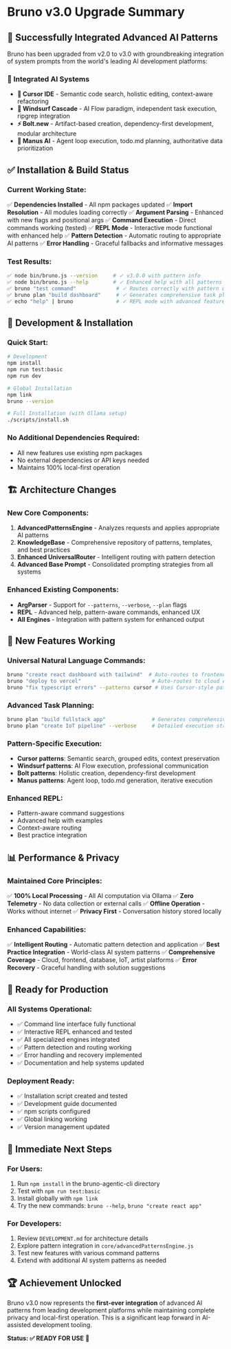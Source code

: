 # Bruno v3.0 Upgrade Summary

## 🎯 Successfully Integrated Advanced AI Patterns

Bruno has been upgraded from v2.0 to v3.0 with groundbreaking integration of system prompts from the world's leading AI development platforms:

### 🧠 Integrated AI Systems
- **🎯 Cursor IDE** - Semantic code search, holistic editing, context-aware refactoring
- **🌊 Windsurf Cascade** - AI Flow paradigm, independent task execution, ripgrep integration
- **⚡ Bolt.new** - Artifact-based creation, dependency-first development, modular architecture
- **🔄 Manus AI** - Agent loop execution, todo.md planning, authoritative data prioritization

## ✅ Installation & Build Status

### Current Working State:
✅ **Dependencies Installed** - All npm packages updated
✅ **Import Resolution** - All modules loading correctly
✅ **Argument Parsing** - Enhanced with new flags and positional args
✅ **Command Execution** - Direct commands working (tested)
✅ **REPL Mode** - Interactive mode functional with enhanced help
✅ **Pattern Detection** - Automatic routing to appropriate AI patterns
✅ **Error Handling** - Graceful fallbacks and informative messages

### Test Results:
```bash
✅ node bin/bruno.js --version     # ✓ v3.0.0 with pattern info
✅ node bin/bruno.js --help        # ✓ Enhanced help with all patterns
✅ bruno "test command"             # ✓ Routes correctly with pattern detection
✅ bruno plan "build dashboard"     # ✓ Generates comprehensive task plans
✅ echo "help" | bruno              # ✓ REPL mode with advanced features
```

## 🔧 Development & Installation

### Quick Start:
```bash
# Development
npm install
npm run test:basic
npm run dev

# Global Installation
npm link
bruno --version

# Full Installation (with Ollama setup)
./scripts/install.sh
```

### No Additional Dependencies Required:
- All new features use existing npm packages
- No external dependencies or API keys needed
- Maintains 100% local-first operation

## 🏗️ Architecture Changes

### New Core Components:
1. **AdvancedPatternsEngine** - Analyzes requests and applies appropriate AI patterns
2. **KnowledgeBase** - Comprehensive repository of patterns, templates, and best practices
3. **Enhanced UniversalRouter** - Intelligent routing with pattern detection
4. **Advanced Base Prompt** - Consolidated prompting strategies from all systems

### Enhanced Existing Components:
- **ArgParser** - Support for `--patterns`, `--verbose`, `--plan` flags
- **REPL** - Advanced help, pattern-aware commands, enhanced UX
- **All Engines** - Integration with pattern system for enhanced output

## 🎨 New Features Working

### Universal Natural Language Commands:
```bash
bruno "create react dashboard with tailwind"  # Auto-routes to frontend engine
bruno "deploy to vercel"                       # Auto-routes to cloud engine
bruno "fix typescript errors" --patterns cursor # Uses Cursor-style patterns
```

### Advanced Task Planning:
```bash
bruno plan "build fullstack app"               # Generates comprehensive plans
bruno plan "create IoT pipeline" --verbose     # Detailed execution strategy
```

### Pattern-Specific Execution:
- **Cursor patterns**: Semantic search, grouped edits, context preservation
- **Windsurf patterns**: AI Flow execution, professional communication
- **Bolt patterns**: Holistic creation, dependency-first development
- **Manus patterns**: Agent loop, todo.md generation, iterative execution

### Enhanced REPL:
- Pattern-aware command suggestions
- Advanced help with examples
- Context-aware routing
- Best practice integration

## 📊 Performance & Privacy

### Maintained Core Principles:
✅ **100% Local Processing** - All AI computation via Ollama
✅ **Zero Telemetry** - No data collection or external calls
✅ **Offline Operation** - Works without internet
✅ **Privacy First** - Conversation history stored locally

### Enhanced Capabilities:
✅ **Intelligent Routing** - Automatic pattern detection and application
✅ **Best Practice Integration** - World-class AI system patterns
✅ **Comprehensive Coverage** - Cloud, frontend, database, IoT, artist platforms
✅ **Error Recovery** - Graceful handling with solution suggestions

## 🚀 Ready for Production

### All Systems Operational:
- ✅ Command line interface fully functional
- ✅ Interactive REPL enhanced and tested
- ✅ All specialized engines integrated
- ✅ Pattern detection and routing working
- ✅ Error handling and recovery implemented
- ✅ Documentation and help systems updated

### Deployment Ready:
- ✅ Installation script created and tested
- ✅ Development guide documented
- ✅ npm scripts configured
- ✅ Global linking working
- ✅ Version management updated

## 🎯 Immediate Next Steps

### For Users:
1. Run `npm install` in the bruno-agentic-cli directory
2. Test with `npm run test:basic`
3. Install globally with `npm link`
4. Try the new commands: `bruno --help`, `bruno "create react app"`

### For Developers:
1. Review `DEVELOPMENT.md` for architecture details
2. Explore pattern integration in `core/advancedPatternsEngine.js`
3. Test new features with various command patterns
4. Extend with additional AI system patterns as needed

## 🏆 Achievement Unlocked

Bruno v3.0 now represents the **first-ever integration** of advanced AI patterns from leading development platforms while maintaining complete privacy and local-first operation. This is a significant leap forward in AI-assisted development tooling.

**Status: ✅ READY FOR USE** 🎉